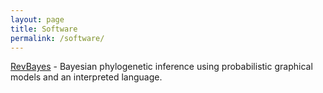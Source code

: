 ```yaml
---
layout: page
title: Software
permalink: /software/
---
```


[RevBayes](https://revbayes.github.io/) - Bayesian phylogenetic inference using probabilistic graphical models and an interpreted language.
